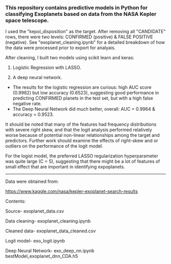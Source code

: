 ### This repository contains predictive models in Python for classifying Exoplanets based on data from the NASA Kepler space telescope.

I used the "kepoi_disposition" as the target. After removing all "CANDIDATE" rows, there were two levels: CONFIRMED (positive) & FALSE POSITIVE (negative).
See "exoplanet_cleaning.ipynb" for a detailed breakdown of how the data were processed prior to export for analyais. 

After cleaning, I built two models using scikit learn and keras:

1. Logistic Regression with LASSO.

2. A deep neural network.

* The results for the logistic regression are curious: high AUC score (0.9982) but low accuracy (0.6523), suggesting good performance in predicting CONFIRMED planets in the test set, but with a high false negative rate.
* The Deep Neural Network did much better, overall: AUC = 0.9964 & accuracy = 0.9523.

It should be noted that many of the features had frequency distributions with severe right skew, and that the logit analysis performed relatively worse because of potential non-linear relationships among the target and predictors. Further work should examine the effects of right-skew and or outliers on the performance of the logit model.

For the logist model, the preferred LASSO regularization hyperparameter was quite large (C = 5), suggesting that there might be a lot of features of small effect that are important in identifying expoplanets.


---

Data were obtained from:

https://www.kaggle.com/nasa/kepler-exoplanet-search-results

Contents:

Source-
exoplanet_data.csv

Data cleaning-
exoplanet_cleaning.ipynb

Cleaned data-
exoplanet_data_cleaned.csv

Logit model-
exo_logit.ipynb

Deep Neural Network-
exo_deep_nn.ipynb
bestModel_exoplanet_dnn_CDA.h5
